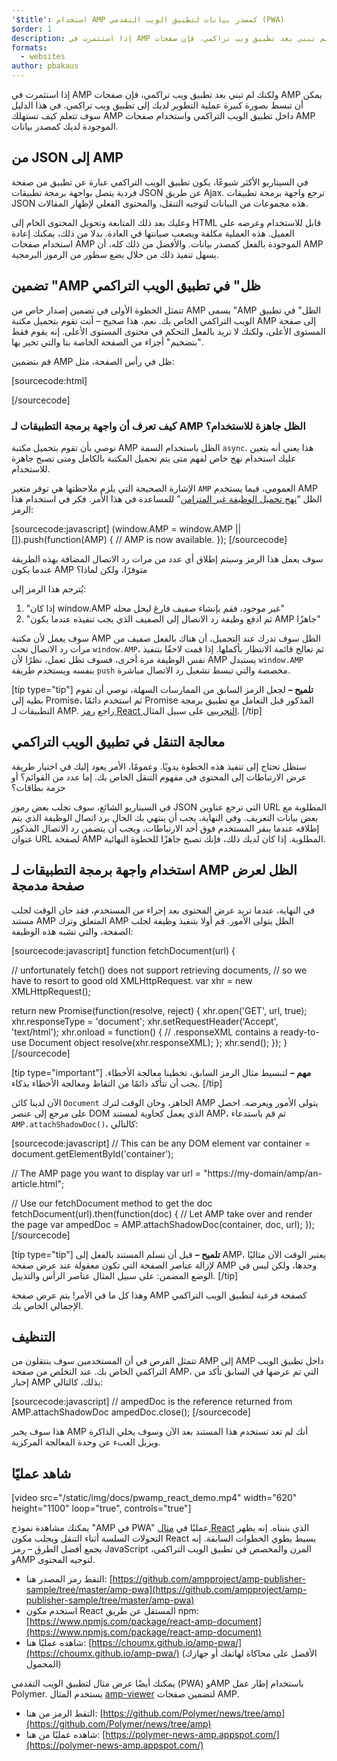 ```yaml
---
'$title': استخدام AMP كمصدر بيانات لتطبيق الويب التقدمي (PWA)
$order: 1
description: إذا استثمرت في AMP ولكنك لم تبني بعد تطبيق ويب تراكمي، فإن صفحات AMP يمكن أن تبسط بصورة كبيرة عملية التطوير لديك إلى تطبيق ويب تراكمي.
formats:
  - websites
author: pbakaus
---
```


إذا استثمرت في AMP ولكنك لم تبني بعد تطبيق ويب تراكمي، فإن صفحات AMP يمكن أن تبسط بصورة كبيرة عملية التطوير لديك إلى تطبيق ويب تراكمي. في هذا الدليل سوف تتعلم كيف تستهلك AMP داخل تطبيق الويب التراكمي واستخدام صفحات AMP الموجودة لديك كمصدر بيانات.

## من JSON إلى AMP

في السيناريو الأكثر شيوعًا، يكون تطبيق الويب التراكمي عبارة عن تطبيق من صفحة فردية يتصل بواجهة برمجة تطبيقات JSON عن طريق Ajax. ترجع واجهة برمجة تطبيقات JSON هذه مجموعات من البيانات لتوجيه التنقل، والمحتوى الفعلي لإظهار المقالات.

وعليك بعد ذلك المتابعة وتحويل المحتوى الخام إلى HTML قابل للاستخدام وعرضه على العميل. هذه العملية مكلفة ويصعب صيانتها في العادة. بدلا من ذلك، يمكنك إعادة استخدام صفحات AMP الموجودة بالفعل كمصدر بيانات. والأفضل من ذلك كله، أن AMP يسهل تنفيذ ذلك من خلال بضع سطور من الرموز البرمجية.

## تضمين "AMP ظل" في تطبيق الويب التراكمي

تتمثل الخطوة الأولى في تضمين إصدار خاص من AMP يسمى "AMP الظل" في تطبيق الويب التراكمي الخاص بك. نعم، هذا صحيح – أنت تقوم بتحميل مكتبة AMP إلى صفحة المستوى الأعلى، ولكنك لا تريد بالفعل التحكم في محتوى المستوى الأعلى. إنه يقوم فقط "بتضخيم" أجزاء من الصفحة الخاصة بنا والتي تخبر بها.

قم بتضمين AMP ظل في رأس الصفحة، مثل:

[sourcecode:html]

<!-- Asynchronously load the AMP-with-Shadow-DOM runtime library. -->
<script async src="https://cdn.ampproject.org/shadow-v0.js"></script>

[/sourcecode]

### كيف تعرف أن واجهة برمجة التطبيقات لـ AMP الظل جاهزة للاستخدام؟

نوصي بأن تقوم بتحميل مكتبة AMP الظل باستخدام السمة `async`. هذا يعني أنه يتعين عليك استخدام نهج خاص لفهم متى يتم تحميل المكتبة بالكامل ومتى تصبح جاهزة للاستخدام.

الإشارة الصحيحة التي يلزم ملاحظتها هي توفر متغير `AMP` العمومي، فيما يستخدم AMP الظل “[نهج تحميل الوظيفة غير المتزامن](http://mrcoles.com/blog/google-analytics-asynchronous-tracking-how-it-work/)” للمساعدة في هذا الأمر. فكر في استخدام هذا الرمز:

[sourcecode:javascript]
(window.AMP = window.AMP || []).push(function(AMP) {
// AMP is now available.
});
[/sourcecode]

سوف يعمل هذا الرمز وسيتم إطلاق أي عدد من مرات رد الاتصال المضافة بهذه الطريقة عندما يكون AMP متوفرًا، ولكن لماذا؟

يُترجم هذا الرمز إلى:

1. "إذا كان window.AMP غير موجود، فقم بإنشاء صفيف فارغ ليحل محله"
2. "ثم ادفع وظيفة رد الاتصال إلى الصفيف الذي يجب تنفيذه عندما يكون AMP جاهزًا"

سوف يعمل لأن مكتبة AMP الظل سوف تدرك عند التحميل، أن هناك بالفعل صفيف من مرات رد الاتصال تحت `window.AMP`، ثم تعالج قائمة الانتظار بأكملها. إذا قمت لاحقًا بتنفيذ نفس الوظيفة مرة أخرى، فسوف تظل تعمل، نظرًا لأن AMP يستبدل `window.AMP` بنفسه ويستخدم طريقة <code>push</code> مخصصة والتي تبسط تشغيل رد الاتصال مباشرة.

[tip type="tip"] **تلميح –** لجعل الرمز السابق من الممارسات السهلة، نوصي أن تقوم بطيه إلى Promise، ثم استخدم دائمًا Promise المذكور قبل التعامل مع تطبيق برمجة التطبيقات لـ AMP. راجع [رمز React التجريبي](https://github.com/ampproject/amp-publisher-sample/blob/master/amp-pwa/src/components/amp-document/amp-document.js#L20) على سبيل المثال. [/tip]

## معالجة التنقل في تطبيق الويب التراكمي

ستظل تحتاج إلى تنفيذ هذه الخطوة يدويًا. وعمومًا، الأمر يعود إليك في اختيار طريقة عرض الارتباطات إلى المحتوى في مفهوم التنقل الخاص بك. إما عدد من القوائم؟ أو حزمة بطاقات؟

في السيناريو الشائع، سوف تجلب بعض رموز JSON التي ترجع عناوين URL المطلوبة مع بعض بيانات التعريف. وفي النهاية، يجب أن ينتهي بك الحال برد اتصال الوظيفة الذي يتم إطلاقه عندما ينقر المستخدم فوق أحد الارتباطات، ويجب أن يتضمن رد الاتصال المذكور عنوان URL لصفحة AMP المطلوبة. إذا كان لديك ذلك، فإنك تصبح جاهزًا للخطوة النهائية.

## استخدام واجهة برمجة التطبيقات لـ AMP الظل لعرض صفحة مدمجة

في النهاية، عندما تريد عرض المحتوى بعد إجراء من المستخدم، فقد حان الوقت لجلب مستند AMP المتعلق وترك AMP الظل يتولى الأمور. قم أولا بتنفيذ وظيفة لجلب الصفحة، والتي تشبه هذه الوظيفة:

[sourcecode:javascript]
function fetchDocument(url) {

// unfortunately fetch() does not support retrieving documents,
// so we have to resort to good old XMLHttpRequest.
var xhr = new XMLHttpRequest();

return new Promise(function(resolve, reject) {
xhr.open('GET', url, true);
xhr.responseType = 'document';
xhr.setRequestHeader('Accept', 'text/html');
xhr.onload = function() {
// .responseXML contains a ready-to-use Document object
resolve(xhr.responseXML);
};
xhr.send();
});
}
[/sourcecode]

[tip type="important"] **مهم –** لتبسيط مثال الرمز السابق، تخطينا معالجة الأخطاء. يجب أن تتأكد دائمًا من التقاط ومعالجة الأخطاء بذكاء. [/tip]

الآن لدينا كائن `Document` الجاهز، وحان الوقت لترك AMP يتولى الأمور ويعرضه. احصل على مرجع إلى عنصر DOM الذي يعمل كحاوية لمستند AMP، ثم قم باستدعاء `AMP.attachShadowDoc()`، كالتالي:

[sourcecode:javascript]
// This can be any DOM element
var container = document.getElementById('container');

// The AMP page you want to display
var url = "https://my-domain/amp/an-article.html";

// Use our fetchDocument method to get the doc
fetchDocument(url).then(function(doc) {
// Let AMP take over and render the page
var ampedDoc = AMP.attachShadowDoc(container, doc, url);
});
[/sourcecode]

[tip type="tip"] **تلميح –** قبل أن تسلم المستند بالفعل إلى AMP، يعتبر الوقت الآن مثاليًا لإزالة عناصر الصفحة التي تكون معقولة عند عرض صفحة AMP وحدها، ولكن ليس في الوضع المضمن: على سبيل المثال عناصر الرأس والتذييل. [/tip]

وهذا كل ما في الأمر! يتم عرض صفحة AMP كصفحة فرعية لتطبيق الويب التراكمي الإجمالي الخاص بك.

## التنظيف

تتمثل الفرص في أن المستخدمين سوف ينتقلون من AMP إلى AMP داخل تطبيق الويب التراكمي الخاص بك. عند التخلص من صفحة AMP، التي تم عرضها في السابق تأكد من إخبار AMP بذلك، كالتالي:

[sourcecode:javascript]
// ampedDoc is the reference returned from AMP.attachShadowDoc
ampedDoc.close();
[/sourcecode]

هذا سوف يخبر AMP أنك لم تعد تستخدم هذا المستند بعد الآن وسوف يخلي الذاكرة ويزيل العبء عن وحدة المعالجة المركزية.

## شاهد عمليًا

[video src="/static/img/docs/pwamp_react_demo.mp4" width="620" height="1100" loop="true", controls="true"]

يمكنك مشاهدة نموذج "AMP في PWA" عمليًا في [مثال React](https://github.com/ampproject/amp-publisher-sample/tree/master/amp-pwa) الذي بنيناه. إنه يظهر التحولات السلسة أثناء التنقل ويجلب مكون React بسيط يطوي الخطوات السابقة. إنه يجمع أفضل الطرق – رمز JavaScript المرن والمخصص في تطبيق الويب التراكمي، وAMP لتوجيه المحتوى.

- التقط رمز المصدر هنا: [https://github.com/ampproject/amp-publisher-sample/tree/master/amp-pwa](https://github.com/ampproject/amp-publisher-sample/tree/master/amp-pwa)
- استخدم مكون React المستقل عن طريق npm: [https://www.npmjs.com/package/react-amp-document](https://www.npmjs.com/package/react-amp-document)
- شاهده عمليًا هنا: [https://choumx.github.io/amp-pwa/](https://choumx.github.io/amp-pwa/) (الأفضل على محاكاة لهاتفك أو جهازك المحمول)

يمكنك أيضًا عرض مثال لتطبيق الويب التقدمي (PWA) وAMP باستخدام إطار عمل Polymer. يستخدم المثال [amp-viewer](https://github.com/PolymerLabs/amp-viewer/) لتضمين صفحات AMP.

- التقط الرمز من هنا: [https://github.com/Polymer/news/tree/amp](https://github.com/Polymer/news/tree/amp)
- شاهده عمليًا من هنا: [https://polymer-news-amp.appspot.com/](https://polymer-news-amp.appspot.com/)
